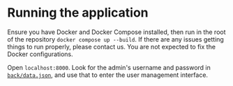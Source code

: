 # Running the application

Ensure you have Docker and Docker Compose installed, then run in the root of the repository `docker compose up --build`. If there are any issues getting things to run properly, please contact us. You are not expected to fix the Docker configurations.

Open `localhost:8000`. Look for the admin's username and password in [`back/data.json`](./back/data.json), and use that to enter the user management interface.
